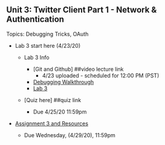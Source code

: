 ## Unit 3: Twitter Client Part 1 - Network & Authentication
Topics: Debugging Tricks, OAuth
* Lab 3 start here (4/23/20)
   * Lab 3 Info 
      * [Git and Github] ##video lecture link
          * 4/23 uploaded - scheduled for 12:00 PM (PST)
      * [Debugging Walkthrough](https://www.youtube.com/watch?v=UH7bGwf7tM0&list=PLIqdEn7Fno3jD-xkugtPi1UoQJs1xoa17)
      * [Lab 3](https://courses.codepath.com/courses/android_university/unit/3#!exercises)
      
    * [Quiz here] ##quiz link
      * Due 4/25/20 11:59pm
      
* [Assignment 3 and Resources](https://courses.codepath.com/courses/android_university/unit/3#!assignment)
   * Due Wednesday, (4/29/20), 11:59pm
   
